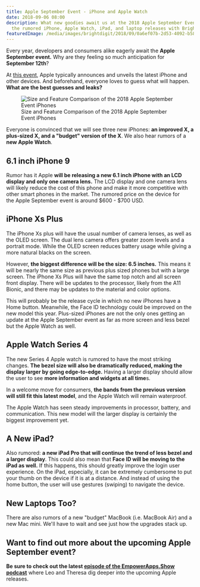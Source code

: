 ```yaml
---
title: Apple September Event - iPhone and Apple Watch
date: 2018-09-06 08:00
description: What new goodies await us at the 2018 Apple September Event? Dig in to
  the rumored iPhone, Apple Watch, iPad, and laptop releases with Bright Digit.
featuredImage: /media/images/brightdigit/2018/09/0a6ef07b-2d53-4092-b582-b7a535fb78e6.png
---
```

Every year, developers and consumers alike eagerly await the **Apple
September event.** Why are they feeling so much anticipation for
**September 12th**?

At [this event](https://www.apple.com/apple-events/september-2018/),
Apple typically announces and unveils the latest iPhone and other
devices. And beforehand, everyone loves to guess what will happen.
**What are the best guesses and leaks?**

<figure>
<img src="/media/wp-images/brightdigit/2018/09/0a6ef07b-2d53-4092-b582-b7a535fb78e6.png" class="wp-image-1414" alt="Size and Feature Comparison of the 2018 Apple September Event iPhones" /><figcaption aria-hidden="true">Size and Feature Comparison of the 2018 Apple September Event iPhones</figcaption>
</figure>

Everyone is convinced that we will see three new iPhones: **an improved
X, a plus-sized X, and a "budget" version of the X**. We also hear
rumors of a **new Apple Watch**. 

## 6.1 inch iPhone 9

Rumor has it Apple **will be releasing a new 6.1 inch iPhone with an LCD
display and only one camera lens.** The LCD display and one camera lens
will likely reduce the cost of this phone and make it more competitive
with other smart phones in the market. The rumored price on the device
for the Apple September event is around $600 - $700 USD.

## iPhone Xs Plus

The iPhone Xs plus will have the usual number of camera lenses, as well
as the OLED screen. The dual lens camera offers greater zoom levels and
a portrait mode. While the OLED screen reduces battery usage while
giving a more natural blacks on the screen.

However, **the biggest difference will be the size: 6.5 inches.** This
means it will be nearly the same size as previous plus sized phones but
with a large screen. The iPhone Xs Plus will have the same top notch and
all screen front display. There will be updates to the processor, likely
from the A11 Bionic, and there may be updates to the material and color
options.

This will probably be the release cycle in which no new iPhones have a
Home button. Meanwhile, the Face ID technology could be improved on the
new model this year. Plus-sized iPhones are not the only ones getting an
update at the Apple September event as far as more screen and less bezel
but the Apple Watch as well.

## Apple Watch Series 4

The new Series 4 Apple watch is rumored to have the most striking
changes. **The bezel size will also be dramatically reduced, making the
display larger by going edge-to-edge.** Having a larger display should
allow the user to see **more information and widgets at all time**s.

In a welcome move for consumers, **the bands from the previous version
will still fit this latest model**, and the Apple Watch will remain
waterproof.

The Apple Watch has seen steady improvements in processor, battery, and
communication. This new model will the larger display is certainly the
biggest improvement yet.  

## A New iPad?

Also rumored: **a new iPad Pro that will continue the trend of less
bezel and a larger display**. This could also mean that **Face ID will
be moving to the iPad as well.** If this happens, this should greatly
improve the login user experience. On the iPad, especially, it can be
extremely cumbersome to put your thumb on the device if it is at a
distance. And instead of using the home button, the user will use
gestures (swiping) to navigate the device.

## New Laptops Too?

There are also rumors of a new "budget" MacBook (i.e. MacBook Air) and a
new Mac mini. We'll have to wait and see just how the upgrades stack up.

## Want to find out more about the upcoming Apple September event?

**Be sure to check out the latest [episode of the EmpowerApps.Show
podcast](https://brightdigit.com/blog/2018/09/04/empowerapps-show-september-12th-apple-event/)**
where Leo and Theresa dig deeper into the upcoming Apple releases.
